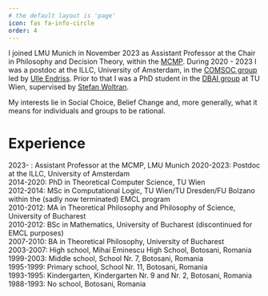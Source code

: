 ```yaml
---
# the default layout is 'page'
icon: fas fa-info-circle
order: 4
---
```


I joined LMU Munich in November 2023 as Assistant Professor at the 
Chair in Philosophy and Decision Theory, within the [MCMP](https://www.mcmp.philosophie.uni-muenchen.de/).
During 2020 - 2023 I was a postdoc at the ILLC, University of Amsterdam, 
in the [COMSOC group](https://staff.fnwi.uva.nl/u.endriss/group.php) 
led by [Ulle Endriss](https://staff.fnwi.uva.nl/u.endriss/).
Prior to that I was a PhD student in the [DBAI group](https://www.dbai.tuwien.ac.at/) 
at TU Wien, supervised by [Stefan Woltran](https://www.dbai.tuwien.ac.at/staff/woltran/).

My interests lie in Social Choice, Belief Change and, more generally,
what it means for individuals and groups to be rational.


# Experience 

2023-    :  Assistant Professor at the MCMP, LMU Munich
2020-2023:  Postdoc at the ILLC, University of Amsterdam\
2014-2020:	PhD in Theoretical Computer Science, TU Wien\
2012-2014:	MSc in Computational Logic, TU Wien/TU Dresden/FU Bolzano within the (sadly now terminated) EMCL program\
2010-2012:	MA in Theoretical Philosophy and Philosophy of Science, University of Bucharest\
2010-2012:	BSc in Mathematics, University of Bucharest (discontinued for EMCL purposes)\
2007-2010:	BA in Theoretical Philosophy, University of Bucharest\
2003-2007:	High school, Mihai Eminescu High School, Botosani, Romania\
1999-2003:	Middle school, School Nr. 7, Botosani, Romania\
1995-1999:	Primary school, School Nr. 11, Botosani, Romania\
1993-1995:	Kindergarten, Kindergarten Nr. 9 and Nr. 2, Botosani, Romania\
1988-1993:	No school, Botosani, Romania